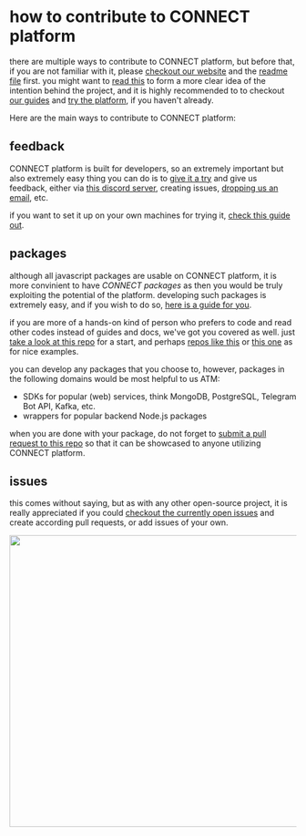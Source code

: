 # how to contribute to CONNECT platform

there are multiple ways to contribute to CONNECT platform, but before that, if you are not familiar with it, please [checkout our website](https://connect-platform.com) and the [readme file](README.md) first. you might want to [read this](https://medium.com/connect-platform/the-problem-of-async-programming-and-a-crazy-idea-for-solving-it-cf368a9ea949) to form a more clear idea of the intention behind the project, and it is highly recommended to to checkout [our guides](https://medium.com/connect-platform/guides/home) and [try the platform](https://deskfront.connect-platform.com/), if you haven't already.

Here are the main ways to contribute to CONNECT platform:

## feedback

CONNECT platform is built for developers, so an extremely important but also extremely easy thing you can do is to [give it a try](https://deskfront.connect-platform.com/) and give us feedback, either via [this discord server](https://discordapp.com/invite/WfdyDBe), creating issues, [dropping us an email](mailto:eugene@connect-platform.com), etc.

if you want to set it up on your own machines for trying it, [check this guide out](https://medium.com/connect-platform/how-to-setup-connect-platform-d82d49e029ee). 

## packages

although all javascript packages are usable on CONNECT platform, it is more convinient to have _CONNECT packages_ as then you would be truly exploiting the potential of the platform. developing such packages is extremely easy, and if you wish to do so, [here is a guide for you](https://medium.com/connect-platform/how-to-write-a-connect-platform-package-b903bb9d9fbb).

if you are more of a hands-on kind of person who prefers to code and read other codes instead of guides and docs, we've got you covered as well. just [take a look at this repo](https://github.com/CONNECT-platform/connect-platform-package-boilerplate) for a start, and perhaps [repos like this](https://github.com/loreanvictor/connect-jwt) or [this one](https://github.com/loreanvictor/connect-firestore) as for nice examples.

you can develop any packages that you choose to, however, packages in the following domains would be most helpful to us ATM:

* SDKs for popular (web) services, think MongoDB, PostgreSQL, Telegram Bot API, Kafka, etc. 
* wrappers for popular backend Node.js packages

when you are done with your package, do not forget to [submit a pull request to this repo](https://github.com/CONNECT-platform/connect-repo) so that it can be showcased to anyone utilizing CONNECT platform.

## issues

this comes without saying, but as with any other open-source project, it is really appreciated if you could [checkout the currently open issues](https://github.com/CONNECT-platform/connect-platform/issues) and create according pull requests, or add issues of your own.

<p align="center">  
  <img src="assets/carbon-light.svg?sanitize=true" width="512px"/>
</p>
